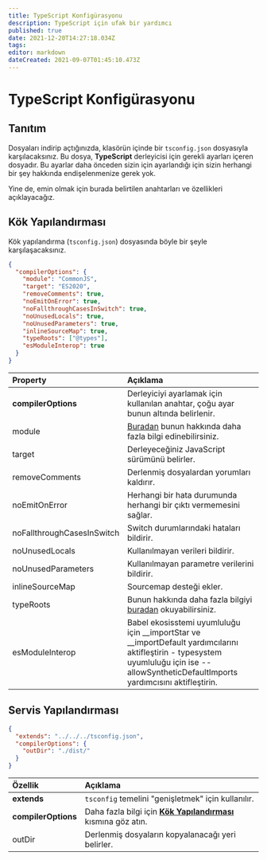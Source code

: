 ```yaml
---
title: TypeScript Konfigürasyonu
description: TypeScript için ufak bir yardımcı
published: true
date: 2021-12-20T14:27:18.034Z
tags:
editor: markdown
dateCreated: 2021-09-07T01:45:10.473Z
---
```


# TypeScript Konfigürasyonu

## Tanıtım

Dosyaları indirip açtığınızda, klasörün içinde bir `tsconfig.json` dosyasıyla karşılacaksınız. Bu dosya, **TypeScript** derleyicisi için gerekli ayarları içeren dosyadır. Bu ayarlar daha önceden sizin için ayarlandığı için sizin herhangi bir şey hakkında endişelenmenize gerek yok.

Yine de, emin olmak için burada belirtilen anahtarları ve özellikleri açıklayacağız.

## Kök Yapılandırması

Kök yapılandırma (`tsconfig.json`) dosyasında böyle bir şeyle karşılaşacaksınız.

```json
{
  "compilerOptions": {
    "module": "CommonJS",
    "target": "ES2020",
    "removeComments": true,
    "noEmitOnError": true,
    "noFallthroughCasesInSwitch": true,
    "noUnusedLocals": true,
    "noUnusedParameters": true,
    "inlineSourceMap": true,
    "typeRoots": ["@types"],
    "esModuleInterop": true
  }
}
```

| Property                   | Açıklama                                                                                                                                                                                       |
|:-------------------------- |:---------------------------------------------------------------------------------------------------------------------------------------------------------------------------------------------- |
| **compilerOptions**        | Derleyiciyi ayarlamak için kullanılan anahtar, çoğu ayar bunun altında belirlenir.                                                                                                             |
| module                     | [Buradan](https://www.typescriptlang.org/docs/handbook/modules.html) bunun hakkında daha fazla bilgi edinebilirsiniz.                                                                          |
| target                     | Derleyeceğiniz JavaScript sürümünü belirler.                                                                                                                                                   |
| removeComments             | Derlenmiş dosyalardan yorumları kaldırır.                                                                                                                                                      |
| noEmitOnError              | Herhangi bir hata durumunda herhangi bir çıktı vermemesini sağlar.                                                                                                                             |
| noFallthroughCasesInSwitch | Switch durumlarındaki hataları bildirir.                                                                                                                                                       |
| noUnusedLocals             | Kullanılmayan verileri bildirir.                                                                                                                                                               |
| noUnusedParameters         | Kullanılmayan parametre verilerini bildirir.                                                                                                                                                   |
| inlineSourceMap            | Sourcemap desteği ekler.                                                                                                                                                                       |
| typeRoots                  | Bunun hakkında daha fazla bilgiyi [buradan](https://www.typescriptlang.org/docs/handbook/tsconfig-json.html#types-typeroots-and-types) okuyabilirsiniz.                                        |
| esModuleInterop            | Babel ekosisstemi uyumluluğu için __importStar ve __importDefault yardımcılarını aktifleştirin - typesystem uyumluluğu için ise --allowSyntheticDefaultImports yardımcısını aktifleştirin. |

## Servis Yapılandırması

```json
{
  "extends": "../../../tsconfig.json",
  "compilerOptions": {
    "outDir": "./dist/"
  }
}
```

| Özellik             | Açıklama                                                                                                    |
|:------------------- |:----------------------------------------------------------------------------------------------------------- |
| **extends**         | `tsconfig` temelini "genişletmek" için kullanılır.                                                          |
| **compilerOptions** | Daha fazla bilgi için [**Kök Yapılandırması**](/dev/presence/tsconfig#root-configuration) kısmına göz atın. |
| outDir              | Derlenmiş dosyaların kopyalanacağı yeri belirler.                                                           |
